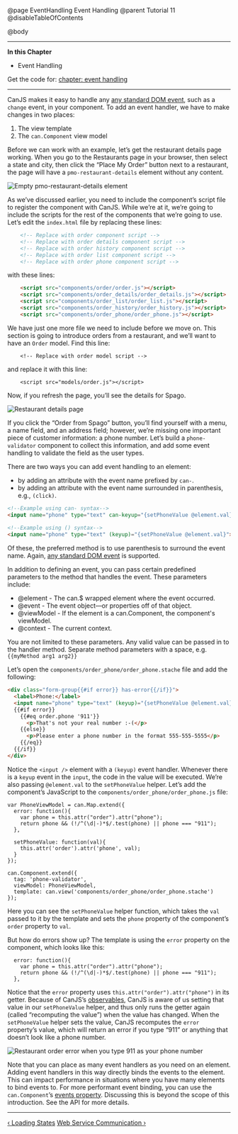 @page EventHandling Event Handling
@parent Tutorial 11
@disableTableOfContents

@body

<div class="getting-started">

- - - -
**In this Chapter**
 - Event Handling

Get the code for: [chapter: event handling](https://github.com/canjs/canjs/blob/minor/guides/examples/PlaceMyOrder/ch-8_canjs-getting-started.zip?raw=true)

- - -

CanJS makes it easy to handle any
[any standard DOM event](https://developer.mozilla.org/en-US/docs/Web/Events), 
such as a `change` event, in your component. To add an event handler, we
have to make changes in two places:

1. The view template
2. The `can.Component` view model

Before we can work with an example, let’s get the restaurant details page
working. When you go to the Restaurants page in your browser, then select
a state and city, then click the “Place My Order” button next to a restaurant,
the page will have a `pmo-restaurant-details` element without any content.

![Empty pmo-restaurant-details element](../can/guides/images/event-handling/EmptyRestaurantDetails.png)

As we’ve discussed earlier, you need to include the component’s script
file to register the component with CanJS. While we’re at it, we’re going to
include the scripts for the rest of the components that we’re going to use.
Let’s edit the `index.html` file by replacing these lines:

```html
	<!-- Replace with order component script -->
	<!-- Replace with order details component script -->
	<!-- Replace with order history component script -->
	<!-- Replace with order list component script -->
	<!-- Replace with order phone component script -->
```

with these lines:

```html
	<script src="components/order/order.js"></script>
	<script src="components/order_details/order_details.js"></script>
	<script src="components/order_list/order_list.js"></script>
	<script src="components/order_history/order_history.js"></script>
	<script src="components/order_phone/order_phone.js"></script>
```

We have just one more file we need to include before we move on. This
section is going to introduce orders from a restaurant, and
we’ll want to have an `Order` model. Find this line:

```
	<!-- Replace with order model script -->
```

and replace it with this line:

```
    <script src="models/order.js"></script>
```

Now, if you refresh the page, you’ll see the details for Spago.

![Restaurant details page](../can/guides/images/application-design/RestaurantDetails.png)

If you click the “Order from Spago” button, you’ll find yourself with a menu, a
name field, and an address field; however, we’re missing one important piece of
customer information: a phone number. Let’s build a `phone-validator`
component to collect this information, and add some event handling to
validate the field as the user types.

There are two ways you can add event handling to an element:
 - by adding an attribute with the event name prefixed by `can-`.
 - by adding an attribute with the event name surrounded in parenthesis, e.g., `(click)`.

```html
<!--Example using can- syntax-->
<input name="phone" type="text" can-keyup="{setPhoneValue @element.val}">
   
<!--Example using () syntax-->
<input name="phone" type="text" (keyup)="{setPhoneValue @element.val}">
```

Of these, the preferred method is to use parenthesis to surround the event name.
Again, [any standard DOM event](https://developer.mozilla.org/en-US/docs/Web/Events) is supported.

In addition to defining an event, you can pass certain predefined parameters 
to the method that handles the event. These parameters include:

   - @element - The can.$ wrapped element where the event occurred.
   - @event - The event object&mdash;or properties off of that object.
   - @viewModel - If the element is a can.Component, the component's viewModel.
   - @context - The current context.

You are not limited to these parameters. Any valid value can be passed in to the 
handler method. Separate method parameters with a space, e.g. `{{myMethod arg1 arg2}}`

Let’s open the `components/order_phone/order_phone.stache` file and add the
following:

```html
<div class="form-group{{#if error}} has-error{{/if}}">
  <label>Phone:</label>
  <input name="phone" type="text" (keyup)="{setPhoneValue @element.val}">
  {{#if error}}
    {{#eq order.phone '911'}}
      <p>That's not your real number :-(</p>
    {{else}}
      <p>Please enter a phone number in the format 555-555-5555</p>
    {{/eq}}
  {{/if}}
</div>
```

Notice the `<input />` element with a `(keyup)` event handler. Whenever there
is a `keyup` event in the `input`, the code in the value will be executed. We’re 
also passing `@element.val` to the `setPhoneValue` helper. Let’s
add the component’s JavaScript to the `components/order_phone/order_phone.js`
file:

```
var PhoneViewModel = can.Map.extend({
  error: function(){
    var phone = this.attr("order").attr("phone");
    return phone && (!/^(\d|-)*$/.test(phone) || phone === "911");
  },

  setPhoneValue: function(val){
    this.attr('order').attr('phone', val);
  }
});

can.Component.extend({
  tag: 'phone-validator',
  viewModel: PhoneViewModel,
  template: can.view('components/order_phone/order_phone.stache')
});
```

Here you can see the `setPhoneValue` helper function, which takes the `val`
passed to it by the template and sets the `phone` property of the
component’s `order` property to `val`.

But how do errors show up? The template is using the `error` property on the
component, which looks like this:

```
  error: function(){
    var phone = this.attr("order").attr("phone");
    return phone && (!/^(\d|-)*$/.test(phone) || phone === "911");
  },
```

Notice that the `error` property uses `this.attr("order").attr("phone")` in
its getter. Because of CanJS’s [observables](Observables.html), CanJS is
aware of us setting that value in our `setPhoneValue` helper, and thus only
runs the getter again (called “recomputing the value”) when
the value has changed. When the `setPhoneValue` helper sets the value, CanJS
recomputes the `error` property’s value, which will return an error if you
type “911” or anything that doesn’t look like a phone number.

![Restaurant order error when you type 911 as your phone number](../can/guides/images/event-handling/RestaurantOrderError911.png)

Note that you can place as many event handlers as you need on an element. Adding event
handlers in this way directly binds the events to the element. This can impact
performance in situations where you have many elements to bind events to. For
more performant event binding, you can use the `can.Component`’s [events
property](../docs/can.Component.prototype.events.html). Discussing this is beyond
the scope of this introduction. See the API for more details.

- - -

<span class="pull-left">[&lsaquo; Loading States](LoadingStates.html)</span>
<span class="pull-right">[Web Service Communication &rsaquo;](WebServiceCommunication.html)</span>

</div>
